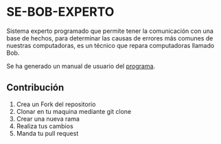 # SE-BOB-EXPERTO
Sistema experto programado  que permite tener la comunicación con una base de hechos, para determinar las causas de errores más comunes de nuestras computadoras, es un técnico que repara computadoras llamado Bob.

Se ha generado un manual de usuario del [programa](https://drive.google.com/file/d/1uT7X_k435r-lnYmKomhKN1TtGlRy7X3-/view?usp=sharing "programa").

Contribución
------------
1. Crea un Fork del repositorio
2. Clonar en tu maquina mediante git clone 
3. Crear una nueva rama
4. Realiza tus cambios
5. Manda tu pull request
